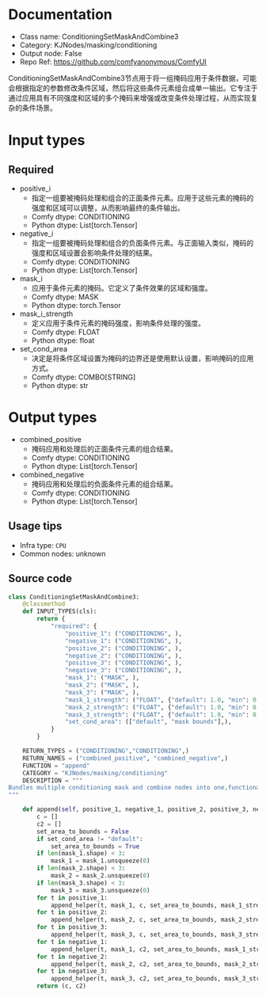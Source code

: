 
# Documentation
- Class name: ConditioningSetMaskAndCombine3
- Category: KJNodes/masking/conditioning
- Output node: False
- Repo Ref: https://github.com/comfyanonymous/ComfyUI

ConditioningSetMaskAndCombine3节点用于将一组掩码应用于条件数据，可能会根据指定的参数修改条件区域，然后将这些条件元素组合成单一输出。它专注于通过应用具有不同强度和区域的多个掩码来增强或改变条件处理过程，从而实现复杂的条件场景。

# Input types
## Required
- positive_i
    - 指定一组要被掩码处理和组合的正面条件元素。应用于这些元素的掩码的强度和区域可以调整，从而影响最终的条件输出。
    - Comfy dtype: CONDITIONING
    - Python dtype: List[torch.Tensor]
- negative_i
    - 指定一组要被掩码处理和组合的负面条件元素。与正面输入类似，掩码的强度和区域设置会影响条件处理的结果。
    - Comfy dtype: CONDITIONING
    - Python dtype: List[torch.Tensor]
- mask_i
    - 应用于条件元素的掩码。它定义了条件效果的区域和强度。
    - Comfy dtype: MASK
    - Python dtype: torch.Tensor
- mask_i_strength
    - 定义应用于条件元素的掩码强度，影响条件处理的强度。
    - Comfy dtype: FLOAT
    - Python dtype: float
- set_cond_area
    - 决定是将条件区域设置为掩码的边界还是使用默认设置，影响掩码的应用方式。
    - Comfy dtype: COMBO[STRING]
    - Python dtype: str

# Output types
- combined_positive
    - 掩码应用和处理后的正面条件元素的组合结果。
    - Comfy dtype: CONDITIONING
    - Python dtype: List[torch.Tensor]
- combined_negative
    - 掩码应用和处理后的负面条件元素的组合结果。
    - Comfy dtype: CONDITIONING
    - Python dtype: List[torch.Tensor]


## Usage tips
- Infra type: `CPU`
- Common nodes: unknown


## Source code
```python
class ConditioningSetMaskAndCombine3:
    @classmethod
    def INPUT_TYPES(cls):
        return {
            "required": {
                "positive_1": ("CONDITIONING", ),
                "negative_1": ("CONDITIONING", ),
                "positive_2": ("CONDITIONING", ),
                "negative_2": ("CONDITIONING", ),
                "positive_3": ("CONDITIONING", ),
                "negative_3": ("CONDITIONING", ),
                "mask_1": ("MASK", ),
                "mask_2": ("MASK", ),
                "mask_3": ("MASK", ),
                "mask_1_strength": ("FLOAT", {"default": 1.0, "min": 0.0, "max": 10.0, "step": 0.01}),
                "mask_2_strength": ("FLOAT", {"default": 1.0, "min": 0.0, "max": 10.0, "step": 0.01}),
                "mask_3_strength": ("FLOAT", {"default": 1.0, "min": 0.0, "max": 10.0, "step": 0.01}),
                "set_cond_area": (["default", "mask bounds"],),
            }
        }

    RETURN_TYPES = ("CONDITIONING","CONDITIONING",)
    RETURN_NAMES = ("combined_positive", "combined_negative",)
    FUNCTION = "append"
    CATEGORY = "KJNodes/masking/conditioning"
    DESCRIPTION = """
Bundles multiple conditioning mask and combine nodes into one,functionality is identical to ComfyUI native nodes
"""

    def append(self, positive_1, negative_1, positive_2, positive_3, negative_2, negative_3, mask_1, mask_2, mask_3, set_cond_area, mask_1_strength, mask_2_strength, mask_3_strength):
        c = []
        c2 = []
        set_area_to_bounds = False
        if set_cond_area != "default":
            set_area_to_bounds = True
        if len(mask_1.shape) < 3:
            mask_1 = mask_1.unsqueeze(0)
        if len(mask_2.shape) < 3:
            mask_2 = mask_2.unsqueeze(0)
        if len(mask_3.shape) < 3:
            mask_3 = mask_3.unsqueeze(0)
        for t in positive_1:
            append_helper(t, mask_1, c, set_area_to_bounds, mask_1_strength)
        for t in positive_2:
            append_helper(t, mask_2, c, set_area_to_bounds, mask_2_strength)
        for t in positive_3:
            append_helper(t, mask_3, c, set_area_to_bounds, mask_3_strength)
        for t in negative_1:
            append_helper(t, mask_1, c2, set_area_to_bounds, mask_1_strength)
        for t in negative_2:
            append_helper(t, mask_2, c2, set_area_to_bounds, mask_2_strength)
        for t in negative_3:
            append_helper(t, mask_3, c2, set_area_to_bounds, mask_3_strength)
        return (c, c2)

```
